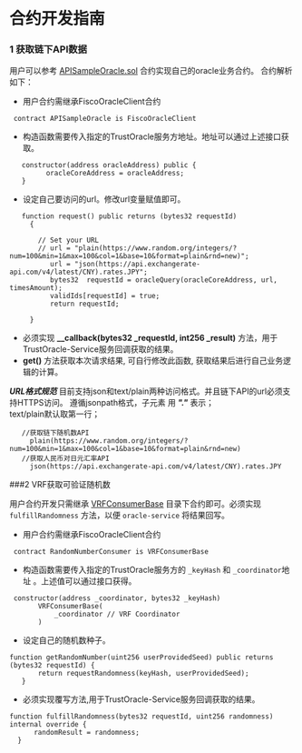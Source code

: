 # 合约开发指南
### 1 获取链下API数据
 用户可以参考 [APISampleOracle.sol](https://github.com/WeBankBlockchain/TrustOracle-Service/blob/dev/contracts/0.4/sol-0.6/oracle/FiscoOracleClient.sol) 合约实现自己的oracle业务合约。 合约解析如下：       
  - 用户合约需继承FiscoOracleClient合约
   ```
    contract APISampleOracle is FiscoOracleClient
   ``` 
  - 构造函数需要传入指定的TrustOracle服务方地址。地址可以通过上述接口获取。  
   ```
      constructor(address oracleAddress) public {  
            oracleCoreAddress = oracleAddress;      
      }  
   ```       
  - 设定自己要访问的url。修改url变量赋值即可。  
  
   ```
      function request() public returns (bytes32 requestId)
        {
    
          // Set your URL
          // url = "plain(https://www.random.org/integers/?num=100&min=1&max=100&col=1&base=10&format=plain&rnd=new)";
             url = "json(https://api.exchangerate-api.com/v4/latest/CNY).rates.JPY";
             bytes32  requestId = oracleQuery(oracleCoreAddress, url, timesAmount);
             validIds[requestId] = true;
             return requestId;
              
        }
   ```
  - 必须实现 **__callback(bytes32 _requestId, int256 _result)** 方法，用于TrustOracle-Service服务回调获取的结果。  
  - **get()** 方法获取本次请求结果, 可自行修改此函数, 获取结果后进行自己业务逻辑的计算。  
  
     
   ***URL格式规范***
   目前支持json和text/plain两种访问格式。并且链下API的url必须支持HTTPS访问。
   遵循jsonpath格式，子元素 用 ***"."*** 表示；     
   text/plain默认取第一行；
  ``` 
     //获取链下随机数API
       plain(https://www.random.org/integers/?num=100&min=1&max=100&col=1&base=10&format=plain&rnd=new)
     //获取人民币对日元汇率API 
       json(https://api.exchangerate-api.com/v4/latest/CNY).rates.JPY
  ``` 
    

###2 VRF获取可验证随机数
  
  用户合约开发只需继承 [VRFConsumerBase](https://github.com/WeBankBlockchain/TrustOracle-Service/blob/dev/contracts/0.4/sol-0.6/vrf/VRFConsumerBase.sol) 目录下合约即可。必须实现 `fulfillRandomness` 方法，以便 `oracle-service` 将结果回写。
 
  - 用户合约需继承FiscoOracleClient合约
   ```
    contract RandomNumberConsumer is VRFConsumerBase
   ``` 
  - 构造函数需要传入指定的TrustOracle服务方的 `_keyHash` 和 `_coordinator`地址 。上述值可以通过接口获得。  
   ```
    constructor(address _coordinator, bytes32 _keyHash)
          VRFConsumerBase(
              _coordinator // VRF Coordinator
          )
   ```       
  - 设定自己的随机数种子。
  ```
  function getRandomNumber(uint256 userProvidedSeed) public returns (bytes32 requestId) {
         return requestRandomness(keyHash, userProvidedSeed);
     }
  ```
  - 必须实现覆写方法,用于TrustOracle-Service服务回调获取的结果。 
  ```
  function fulfillRandomness(bytes32 requestId, uint256 randomness) internal override {
        randomResult = randomness;
    }
  ```
  
  
